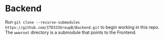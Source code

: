 # Backend

Run `git clone --recurse-submodules https://github.com/ITD333GroupB/Backend.git` to begin working in this repo. The `wwwroot` directory is a submodule that points to the Frontend.